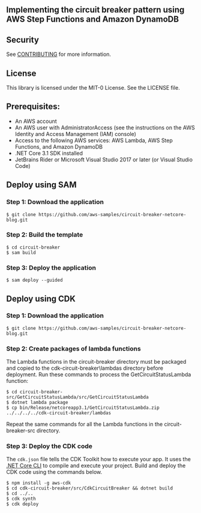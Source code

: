 ## Implementing the circuit breaker pattern using AWS Step Functions and Amazon DynamoDB

## Security

See [CONTRIBUTING](CONTRIBUTING.md#security-issue-notifications) for more information.

## License

This library is licensed under the MIT-0 License. See the LICENSE file.


## Prerequisites:

-	An AWS account
-	An AWS user with AdministratorAccess (see the instructions on the AWS Identity and Access Management (IAM) console)
-	Access to the following AWS services: AWS Lambda, AWS Step Functions, and Amazon DynamoDB
-	.NET Core 3.1 SDK installed
-	JetBrains Rider or Microsoft Visual Studio 2017 or later (or Visual Studio Code)


## Deploy using SAM

### Step 1: Download the application

```shell
$ git clone https://github.com/aws-samples/circuit-breaker-netcore-blog.git
```

### Step 2: Build the template

```shell
$ cd circuit-breaker
$ sam build
```

### Step 3: Deploy the application

```shell
$ sam deploy --guided
```

## Deploy using CDK

### Step 1: Download the application

```shell
$ git clone https://github.com/aws-samples/circuit-breaker-netcore-blog.git
```

### Step 2: Create packages of lambda functions

The Lambda functions in the circuit-breaker directory must be packaged and copied to the cdk-circuit-breaker\lambdas directory before deployment. Run these commands to process the GetCircuitStatusLambda function:

```shell
$ cd circuit-breaker-src/GetCircuitStatusLambda/src/GetCircuitStatusLambda
$ dotnet lambda package
$ cp bin/Release/netcoreapp3.1/GetCircuitStatusLambda.zip ../../../../cdk-circuit-breaker/lambdas
```

Repeat the same commands for all the Lambda functions in the circuit-breaker-src directory.

### Step 3: Deploy the CDK code

The `cdk.json` file tells the CDK Toolkit how to execute your app. It uses the [.NET Core CLI](https://docs.microsoft.com/dotnet/articles/core/) to compile and execute your project. Build and deploy the CDK code using the commands below.

```shell
$ npm install -g aws-cdk
$ cd cdk-circuit-breaker/src/CdkCircuitBreaker && dotnet build
$ cd ../..
$ cdk synth
$ cdk deploy
```
